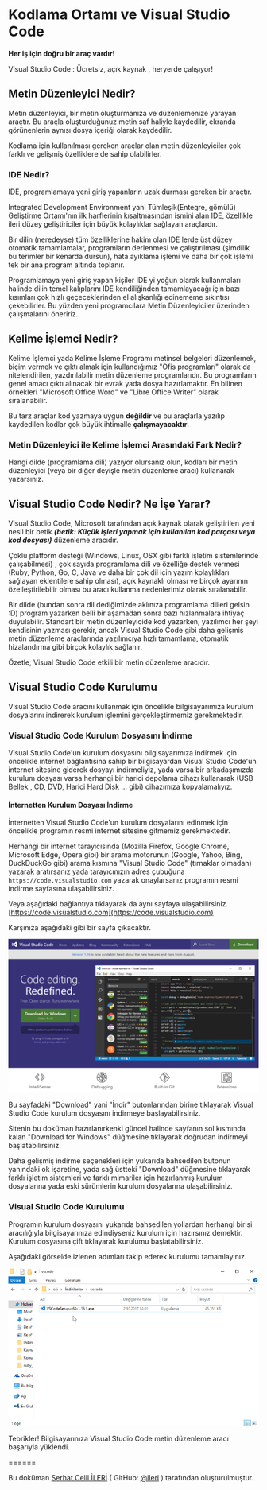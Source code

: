 # Kodlama Ortamı ve Visual Studio Code

**Her iş için doğru bir araç vardır!**

Visual Studio Code : Ücretsiz, açık kaynak , heryerde çalışıyor!

## Metin Düzenleyici Nedir?

Metin düzenleyici, bir metin oluşturmanıza ve düzenlemenize yarayan araçtır.
Bu araçla oluşturduğunuz metin saf haliyle kaydedilir, ekranda görünenlerin
aynısı dosya içeriği olarak kaydedilir.

Kodlama için kullanılması gereken araçlar olan metin düzenleyiciler çok farklı
ve gelişmiş özelliklere de sahip olabilirler.
### IDE Nedir?

IDE, programlamaya yeni giriş yapanların uzak durması gereken bir araçtır.

Integrated Development Environment yani Tümleşik(Entegre, gömülü) Geliştirme
Ortamı'nın ilk harflerinin kısaltmasından ismini alan IDE, özellikle
ileri düzey geliştiriciler için büyük kolaylıklar sağlayan araçlardır.

Bir dilin (neredeyse) tüm özelliklerine hakim olan IDE lerde üst düzey
otomatik tamamlamalar, programların derlenmesi ve çalıştırılması (şimdilik
bu terimler bir kenarda dursun), hata ayıklama işlemi ve daha bir çok işlemi
tek bir ana program altında toplanır.

Programlamaya yeni giriş yapan kişiler IDE yi yoğun olarak kullanmaları halinde
dilin temel kalıplarını IDE kendiliğinden tamamlayacağı için bazı kısımları
çok hızlı geçeceklerinden el alışkanlığı edinememe sıkıntısı çekebilirler.
Bu yüzden yeni programcılara Metin Düzenleyiciler üzerinden çalışmalarını
öneririz.

## Kelime İşlemci Nedir?

Kelime İşlemci yada Kelime İşleme Programı metinsel belgeleri düzenlemek,
biçim vermek ve çıktı almak için kullandığımız "Ofis programları" olarak da
nitelendirilen, yazdırılabilir metin düzenleme programlarıdır. Bu programların
genel amacı çıktı alınacak bir evrak yada dosya hazırlamaktır. En bilinen
örnekleri "Microsoft Office Word" ve "Libre Office Writer" olarak
sıralanabilir.

Bu tarz araçlar kod yazmaya uygun **değildir** ve bu araçlarla yazılıp
kaydedilen kodlar çok büyük ihtimalle **çalışmayacaktır**.

### Metin Düzenleyici ile Kelime İşlemci Arasındaki Fark Nedir?

Hangi dilde (programlama dili) yazıyor olursanız olun, kodları bir metin
düzenleyici (veya bir diğer deyişle metin düzenleme aracı) kullanarak 
yazarsınız.

## Visual Studio Code Nedir? Ne İşe Yarar?

Visual Studio Code, Microsoft tarafından açık kaynak olarak geliştirilen yeni
nesil bir betik ***(betik: Küçük işleri yapmak için kullanılan kod parçası 
veya kod dosyası)*** düzenleme aracıdır.

Çoklu platform desteği (Windows, Linux, OSX gibi farklı işletim sistemlerinde
çalışabilmesi) , çok sayıda programlama dili ve özelliğe destek vermesi (Ruby,
Python, Go, C, Java ve daha bir çok dil için yazım kolaylıkları sağlayan
eklentilere sahip olması), açık kaynaklı olması ve birçok ayarının 
özelleştirilebilir olması bu aracı kullanma nedenlerimiz olarak sıralanabilir.

Bir dilde (bundan sonra dil dediğimizde aklınıza programlama dilleri gelsin :D)
program yazarken belli bir aşamadan sonra bazı hızlanmalara ihtiyaç 
duyulabilir. Standart bir metin düzenleyicide kod yazarken, yazılımcı her şeyi
kendisinin yazması gerekir, ancak Visual Studio Code gibi daha gelişmiş metin
düzenleme araçlarında yazılımcıya hızlı tamamlama, otomatik hizalandırma gibi
birçok kolaylık sağlanır.

Özetle, Visual Studio Code etkili bir metin düzenleme aracıdır.

## Visual Studio Code Kurulumu

Visual Studio Code aracını kullanmak için öncelikle bilgisayarımıza kurulum
dosyalarını indirerek kurulum işlemini gerçekleştirmemiz gerekmektedir.

### Visual Studio Code Kurulum Dosyasını İndirme

Visual Studio Code'un kurulum dosyasını bilgisayarımıza indirmek için öncelikle
internet bağlantısına sahip bir bilgisayardan Visual Studio Code'un internet
sitesine giderek dosyayı indirmeliyiz, yada varsa bir arkadaşımızda kurulum
dosyası varsa herhangi bir harici depolama cihazı kullanarak (USB Bellek , CD,
DVD, Harici Hard Disk ... gibi) cihazımıza kopyalamalıyız.

#### İnternetten Kurulum Dosyası İndirme

İnternetten Visual Studio Code'un kurulum dosyalarını edinmek için öncelikle
programın resmi internet sitesine gitmemiz gerekmektedir.

Herhangi bir internet tarayıcısında (Mozilla Firefox, Google Chrome, 
Microsoft Edge, Opera gibi) bir arama motorunun (Google, Yahoo, Bing, DuckDuckGo
gibi) arama kısmına "Visual Studio Code" (tırnaklar olmadan) yazarak 
aratırsanız yada tarayıcınızın adres çubuğuna `https://code.visualstudio.com`
yazarak onaylarsanız programın resmi indirme sayfasına ulaşabilirsiniz.

Veya aşağıdaki bağlantıya tıklayarak da aynı sayfaya ulaşabilirsiniz.
[https://code.visualstudio.com](https://code.visualstudio.com)

Karşınıza aşağıdaki gibi bir sayfa çıkacaktır.

![Visual Studio Code Resmi İnternet Sayfası](./images/vscode_kurulumu/sayfa_genel_gorunum.png)

Bu sayfadaki "Download" yani "İndir" butonlarından birine tıklayarak
Visual Studio Code kurulum dosyasını indirmeye başlayabilirsiniz.

Sitenin bu doküman hazırlanırkenki güncel halinde sayfanın sol kısmında
kalan "Download for Windows" düğmesine tıklayarak doğrudan indirmeyi 
başlatabilirsiniz. 

Daha gelişmiş indirme seçenekleri için yukarıda bahsedilen butonun yanındaki
ok işaretine, yada sağ üstteki "Download" düğmesine tıklayarak farklı
işletim sistemleri ve farklı mimariler için hazırlanmış kurulum dosyalarına
yada eski sürümlerin kurulum dosyalarına ulaşabilirsiniz.

### Visual Studio Code Kurulumu

Programın kurulum dosyasını yukarıda bahsedilen yollardan herhangi birisi
aracılığıyla bilgisayarınıza edindiyseniz kurulum için hazırsınız demektir.
Kurulum dosyasına çift tıklayarak kurulumu başlatabilirsiniz.

Aşağıdaki görselde izlenen adımları takip ederek kurulumu tamamlayınız.

![Visual Studio Code Kurulum Adımları](./images/vscode_kurulumu/vscode_kurulum.gif)

Tebrikler! Bilgisayarınıza Visual Studio Code metin düzenleme aracı
başarıyla yüklendi.

======

Bu doküman [Serhat Celil İLERİ](http://serhatcileri.com) ( GitHub: [@ileri](https://github.com/ileri) ) tarafından oluşturulmuştur.
